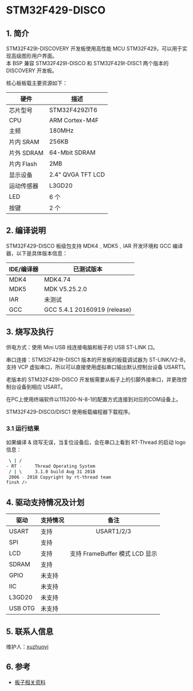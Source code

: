 # STM32F429-DISCO

## 1. 简介

STM32F429I-DISCOVERY 开发板使用高性能 MCU STM32F429，可以用于实现高级图形用户界面。  
本 BSP 兼容 STM32F429I-DISCO 和 STM32F429I-DISC1 两个版本的 DISCOVERY 开发板。

核心板板载主要资源如下：

| 硬件 | 描述 |
| -- | -- |
|芯片型号| STM32F429ZIT6 |
|CPU| ARM Cortex-M4F |
|主频| 180MHz |
|片内 SRAM| 256KB |
|片外 SDRAM| 64-Mbit SDRAM |
|片内 Flash| 2MB |
|显示设备| 2.4" QVGA TFT LCD|
|‎运动传感器‎| L3GD20 |
|LED| 6 个 |
|按键| 2 个 |

## 2. 编译说明

STM32F429-DISCO 板级包支持 MDK4﹑MDK5﹑IAR 开发环境和 GCC 编译器，以下是具体版本信息：

| IDE/编译器 | 已测试版本                   |
| ---------- | ---------------------------- |
| MDK4       | MDK4.74                      |
| MDK5       | MDK V5.25.2.0                |
| IAR        | 未测试                        |
| GCC        | GCC 5.4.1 20160919 (release) |

## 3. 烧写及执行

供电方式：使用 Mini USB 线连接电脑和板子的 USB ST-LINK 口。

串口连接：STM32F429I-DISC1 版本的开发板的板载调试器为 ST-LINK/V2-B，支持 VCP 虚拟串口，所以可以直接使用虚拟串口输出默认控制台设备 USART1。 

老版本的 STM32F429I-DISCO 开发板需要从板子上的引脚外接串口，并更改控制台设备到相应 USART。 

在PC上使用终端软件以115200-N-8-1的配置方式连接到对应的COM设备上。

STM32F429-DISCO/DISC1 使用板载编程器下载程序。

### 3.1 运行结果

如果编译 & 烧写无误，当复位设备后，会在串口上看到 RT-Thread 的启动 logo 信息：

```bash
 \ | /
- RT -     Thread Operating System
 / | \     3.1.0 build Aug 31 2018
 2006 - 2018 Copyright by rt-thread team
finsh />

```

## 4. 驱动支持情况及计划

| 驱动 | 支持情况  |  备注  |
| ------ | ----  | :------:  |
| USART | 支持 | USART1/2/3 |
| SPI | 支持 |  |
| LCD | 支持 | 支持 FrameBuffer 模式 LCD 显示 |
| SDRAM | 支持 | |
| GPIO | 未支持 |  |
| IIC | 未支持 |  |
| L3GD20 | 未支持 | |
| USB OTG | 未支持 | |


## 5. 联系人信息

维护人：[xuzhuoyi](https://github.com/xuzhuoyi)

## 6. 参考

* [板子相关资料](https://www.st.com/content/st_com/en/products/evaluation-tools/product-evaluation-tools/mcu-eval-tools/stm32-mcu-eval-tools/stm32-mcu-discovery-kits/32f429idiscovery.html)
